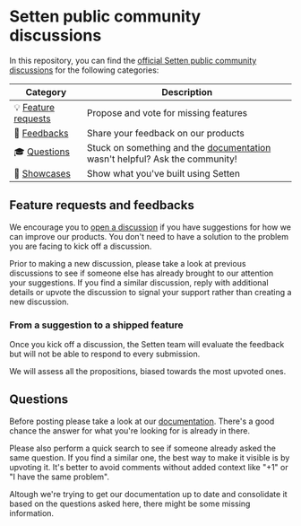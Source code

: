 # Setten public community discussions

In this repository, you can find the [official Setten public community discussions](https://github.com/orgs/setten-io/discussions) for the following categories:

| **Category** | **Description** 	|
|---	|---	|
| 💡 [Feature requests](https://github.com/orgs/setten-io/discussions/categories/feature-requests) | Propose and vote for missing features |
| 💭 [Feedbacks](https://github.com/orgs/setten-io/discussions/categories/feedbacks) | Share your feedback on our products |
| 🎓 [Questions](https://github.com/orgs/setten-io/discussions/categories/questions) 	| Stuck on something and the [documentation](https://docs.setten.io) wasn't helpful? Ask the community! |
| 🚢 [Showcases](https://github.com/orgs/setten-io/discussions/categories/showcases) | Show what you've built using Setten |

## Feature requests and feedbacks

We encourage you to [open a discussion](https://github.com/orgs/setten-io/discussions/new) if you have suggestions for how we can improve our products.
You don't need to have a solution to the problem you are facing to kick off a discussion.

Prior to making a new discussion, please take a look at previous discussions to see if someone else has already brought to our attention your suggestions.
If you find a similar discussion, reply with additional details or upvote the discussion to signal your support rather than creating a new discussion.

### From a suggestion to a shipped feature

Once you kick off a discussion, the Setten team will evaluate the feedback but will not be able to respond to every submission.

We will assess all the propositions, biased towards the most upvoted ones.

## Questions

Before posting please take a look at our [documentation](https://docs.setten.io).
There's a good chance the answer for what you're looking for is already in there.

Please also perform a quick search to see if someone already asked the same question.
If you find a similar one, the best way to make it visible is by upvoting it.
It's better to avoid comments without added context like "+1" or "I have the same problem".

Altough we're trying to get our documentation up to date and consolidate it based on the questions asked here, there might be some missing information.
